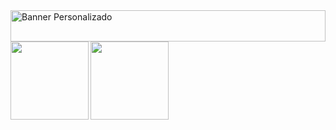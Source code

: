 <img src="https://i.pinimg.com/564x/24/98/39/2498398574fa67c1b912553174a56715.jpg" alt="Banner Personalizado" style="width: 100%; height: 50px;">

<a href="https://github-readme-stats.vercel.app/api?username=loregbrw">
  <img height=125 align="left" src="https://github-readme-stats.vercel.app/api?username=loregbrw&show_icons=true&theme=onedark&hide_border=true" />
</a>

<a href="https://github-readme-stats.vercel.app/api/top-langs/?username=loregbrw">
  <img height=125 align="left" src="https://github-readme-stats.vercel.app/api/top-langs/?username=loregbrw&layout=compact&theme=gruvbox_light&hide_border=true" />
</a>
